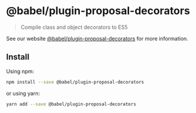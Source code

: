 # @babel/plugin-proposal-decorators

> Compile class and object decorators to ES5

See our website [@babel/plugin-proposal-decorators](https://babeljs.io/docs/en/next/babel-plugin-proposal-decorators.html) for more information.

## Install

Using npm:

```sh
npm install --save @babel/plugin-proposal-decorators
```

or using yarn:

```sh
yarn add --save @babel/plugin-proposal-decorators
```
